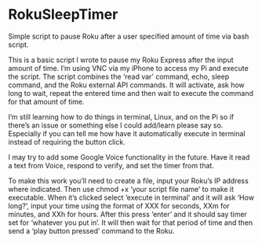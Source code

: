 # RokuSleepTimer
Simple script to pause Roku after a user specified amount of time via bash script.

This is a basic script I wrote to pause my Roku Express after the input amount of time. I’m using VNC via my iPhone to access my Pi and execute the script. The script combines the ‘read var’ command, echo, sleep command, and the Roku external API commands. It will activate, ask how long to wait, repeat the entered time and then wait to execute the command for that amount of time.

I’m still learning how to do things in terminal, Linux, and on the Pi so if there’s an issue or something else I could add/learn please say so. Especially if you can tell me how have it automatically execute in terminal instead of requiring the button click.

I may try to add some Google Voice functionality in the future. Have it read a text from Voice, respond to verify, and set the timer from that.

To make this work you’ll need to create a file, input your Roku’s IP address where indicated. Then use chmod +x ‘your script file name’ to make it executable. When it’s clicked select ‘execute in terminal’ and it will ask ‘How long?’, input your time using the format of XXX for seconds, XXm for minutes, and XXh for hours. After this press ‘enter’ and it should say timer set for ‘whatever you put in’. It will then wait for that period of time and then send a ‘play button pressed’ command to the Roku.
